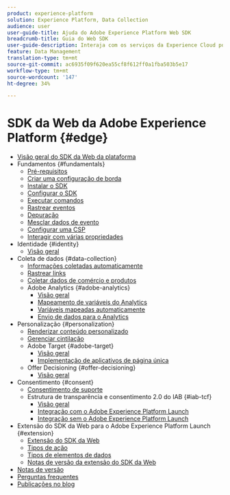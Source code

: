 ```yaml
---
product: experience-platform
solution: Experience Platform, Data Collection
audience: user
user-guide-title: Ajuda do Adobe Experience Platform Web SDK
breadcrumb-title: Guia do Web SDK
user-guide-description: Interaja com os serviços da Experience Cloud por meio da Edge Network.
feature: Data Management
translation-type: tm+mt
source-git-commit: ac6935f09f620ea55cf8f612ff0a1fba503b5e17
workflow-type: tm+mt
source-wordcount: '147'
ht-degree: 34%

---
```



# SDK da Web da Adobe Experience Platform {#edge}

* [Visão geral do SDK da Web da plataforma](home.md)
* Fundamentos {#fundamentals}
   * [Pré-requisitos](fundamentals/prerequisite.md)
   * [Criar uma configuração de borda](fundamentals/edge-configuration.md)
   * [Instalar o SDK](fundamentals/installing-the-sdk.md)
   * [Configurar o SDK](fundamentals/configuring-the-sdk.md)
   * [Executar comandos](fundamentals/executing-commands.md)
   * [Rastrear eventos](fundamentals/tracking-events.md)
   * [Depuração](fundamentals/debugging.md)
   * [Mesclar dados de evento](fundamentals/merging-event-data.md)
   * [Configurar uma CSP](fundamentals/configuring-a-csp.md)
   * [Interagir com várias propriedades](fundamentals/interacting-with-multiple-properties.md)
* Identidade {#identity}
   * [Visão geral](identity/overview.md)
* Coleta de dados {#data-collection}
   * [Informações coletadas automaticamente](data-collection/automatic-information.md)
   * [Rastrear links](data-collection/track-links.md)
   * [Coletar dados de comércio e produtos](data-collection/collect-commerce-data.md)
   * Adobe Analytics {#adobe-analytics}
      * [Visão geral](data-collection/adobe-analytics/analytics-overview.md)
      * [Mapeamento de variáveis do Analytics](data-collection/adobe-analytics/manually-mapping-variables.md)
      * [Variáveis mapeadas automaticamente](data-collection/adobe-analytics/automatically-mapped-vars.md)
      * [Envio de dados para o Analytics](data-collection/adobe-analytics/sending-data-to-analytics.md)
* Personalização {#personalization}
   * [Renderizar conteúdo personalizado](personalization/rendering-personalization-content.md)
   * [Gerenciar cintilação](personalization/manage-flicker.md)
   * Adobe Target {#adobe-target}
      * [Visão geral](personalization/adobe-target/target-overview.md)
      * [Implementação de aplicativos de página única](personalization/adobe-target/spa-implementation.md)
   * Offer Decisioning {#offer-decisioning}
      * [Visão geral](personalization/offer-decisioning/offer-decisioning-overview.md)
* Consentimento {#consent}
   * [Consentimento de suporte](consent/supporting-consent.md)
   * Estrutura de transparência e consentimento 2.0 do IAB {#iab-tcf}
      * [Visão geral](consent/iab-tcf/overview.md)
      * [Integração com o Adobe Experience Platform Launch](consent/iab-tcf/with-launch.md)
      * [Integração sem o Adobe Experience Platform Launch](consent/iab-tcf/without-launch.md)
* Extensão do SDK da Web para o Adobe Experience Platform Launch {#extension}
   * [Extensão do SDK da Web](extension/web-sdk-extension.md)
   * [Tipos de ação](extension/action-types.md)
   * [Tipos de elementos de dados](extension/data-element-types.md)
   * [Notas de versão da extensão do SDK da Web](extension/web-sdk-ext-release-notes.md)
* [Notas de versão](release-notes.md)
* [Perguntas frequentes](web-sdk-faq.md)
* [Publicações no blog](blog-posts.md)
